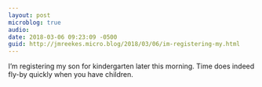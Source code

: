 ```yaml
---
layout: post
microblog: true
audio: 
date: 2018-03-06 09:23:09 -0500
guid: http://jmreekes.micro.blog/2018/03/06/im-registering-my.html
---
```

I’m registering my son for kindergarten later this morning. Time does indeed fly-by quickly when you have children. 
